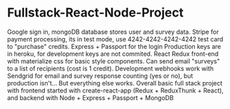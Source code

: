 # Fullstack-React-Node-Project

Google sign in, mongoDB database stores user and survey data. Stripe for payment processing, its in test mode, use 4242-4242-4242-4242 test card to "purchase" credits. 
Express + Passport for the login
Production keys are in heroku, for development keys are not commited. 
React Redux front-end with materialize css for basic style components. 
Can send email "surveys" to a list of recipients (cost is 1 credit).
Development webhooks work with Sendgrid for email and survey response counting (yes or no), but production isn't... But everything else works. 
Overall basic full stack project with frontend started with create-react-app (Redux + ReduxThunk + React), 
and backend with Node + Express + Passport + MongoDB
